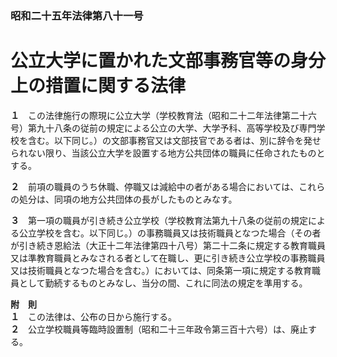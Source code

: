 ### 昭和二十五年法律第八十一号  
# 公立大学に置かれた文部事務官等の身分上の措置に関する法律  
  
**１**　この法律施行の際現に公立大学（学校教育法（昭和二十二年法律第二十六号）第九十八条の従前の規定による公立の大学、大学予科、高等学校及び専門学校を含む。以下同じ。）の文部事務官又は文部技官である者は、別に辞令を発せられない限り、当該公立大学を設置する地方公共団体の職員に任命されたものとする。  
  
**２**　前項の職員のうち休職、停職又は減給中の者がある場合においては、これらの処分は、同項の地方公共団体の長がしたものとみなす。  
  
**３**　第一項の職員が引き続き公立学校（学校教育法第九十八条の従前の規定による公立学校を含む。以下同じ。）の事務職員又は技術職員となつた場合（その者が引き続き恩給法（大正十二年法律第四十八号）第二十二条に規定する教育職員又は準教育職員とみなされる者として在職し、更に引き続き公立学校の事務職員又は技術職員となつた場合を含む。）においては、同条第一項に規定する教育職員として勤続するものとみなし、当分の間、これに同法の規定を準用する。  
  
**附　則**  
**１**　この法律は、公布の日から施行する。  
**２**　公立学校職員等臨時設置制（昭和二十三年政令第三百十六号）は、廃止する。  
  
